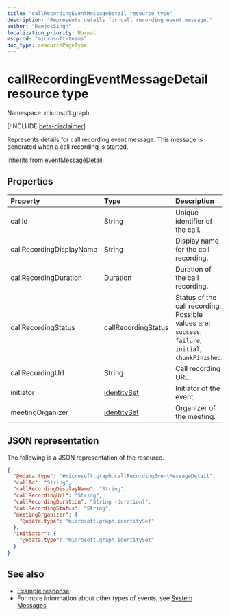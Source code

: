 ```yaml
---
title: "callRecordingEventMessageDetail resource type"
description: "Represents details for call recording event message."
author: "RamjotSingh"
localization_priority: Normal
ms.prod: "microsoft-teams"
doc_type: resourcePageType
---
```


# callRecordingEventMessageDetail resource type

Namespace: microsoft.graph

[!INCLUDE [beta-disclaimer](../../includes/beta-disclaimer.md)]

Represents details for call recording event message.
This message is generated when a call recording is started.


Inherits from [eventMessageDetail](../resources/eventmessagedetail.md).

## Properties
|Property|Type|Description|
|:---|:---|:---|
|callId|String|Unique identifier of the call.|
|callRecordingDisplayName|String|Display name for the call recording.|
|callRecordingDuration|Duration|Duration of the call recording.|
|callRecordingStatus|callRecordingStatus|Status of the call recording. Possible values are: `success`, `failure`, `initial`, `chunkFinished`.|
|callRecordingUrl|String|Call recording URL.|
|initiator|[identitySet](../resources/identityset.md)|Initiator of the event.|
|meetingOrganizer|[identitySet](../resources/identityset.md)|Organizer of the meeting.|

## JSON representation
The following is a JSON representation of the resource.
<!-- {
  "blockType": "resource",
  "@odata.type": "microsoft.graph.callRecordingEventMessageDetail",
  "baseType": "microsoft.graph.eventmessagedetail"
}
-->
``` json
{
  "@odata.type": "#microsoft.graph.callRecordingEventMessageDetail",
  "callId": "String",
  "callRecordingDisplayName": "String",
  "callRecordingUrl": "String",
  "callRecordingDuration": "String (duration)",
  "callRecordingStatus": "String",
  "meetingOrganizer": {
    "@odata.type": "microsoft.graph.identitySet"
  },
  "initiator": {
    "@odata.type": "microsoft.graph.identitySet"
  }
}
```


## See also
- [Example response](/graph/system-messages/#2-call-recording)
- For more information about other types of events, see [System Messages](/graph/system-messages)

